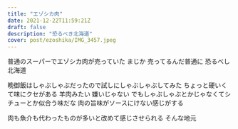 ```yaml
---
title: "エゾシカ肉"
date: 2021-12-22T11:59:21Z
draft: false
description: "恐るべき北海道"
cover: post/ezoshika/IMG_3457.jpeg
---
```


普通のスーパーでエゾシカ肉が売っていた
まじか
売ってるんだ普通に
恐るべし北海道

晩御飯はしゃぶしゃぶだったので試しにしゃぶしゃぶしてみた
ちょっと硬いくて味にクセがある
羊肉みたい
嫌いじゃない
でもしゃぶしゃぶとかじゃなくてシチューとか似合う味だな
肉の旨味がソースにけない感じがする

肉も魚介も代わったものが多いと改めて感じさせられる
そんな地元
